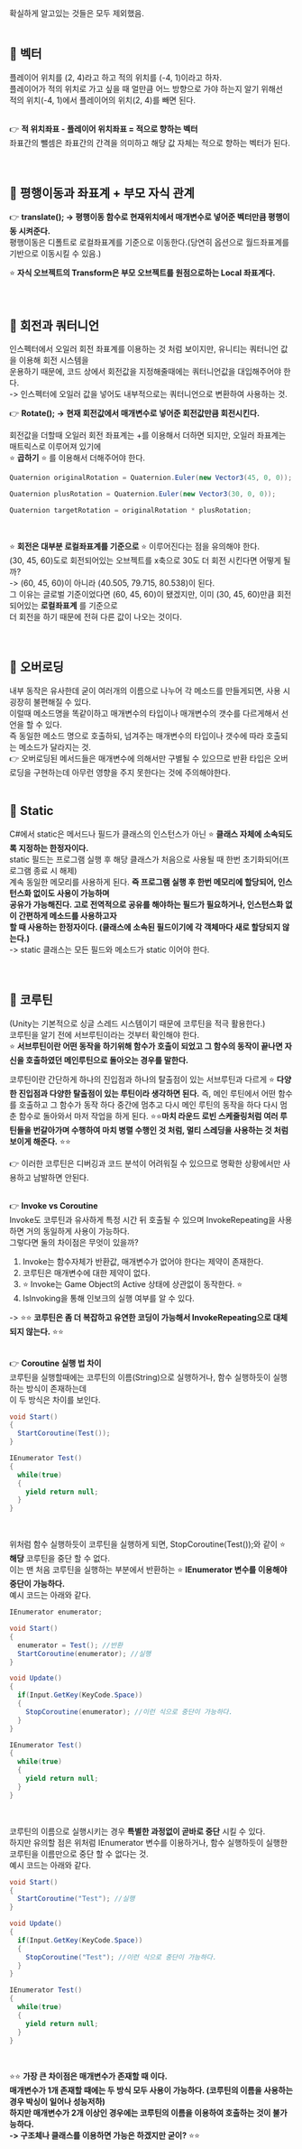 확실하게 알고있는 것들은 모두 제외했음.<br>
<br>

## 🔔 벡터
플레이어 위치를 (2, 4)라고 하고 적의 위치를 (-4, 1)이라고 하자.<br>
플레이어가 적의 위치로 가고 싶을 때 얼만큼 어느 방향으로 가야 하는지 알기 위해선<br>
적의 위치(-4, 1)에서 플레이어의 위치(2, 4)를 빼면 된다.<br>
<br>

👉 **적 위치좌표 - 플레이어 위치좌표 = 적으로 향하는 벡터**<br>
좌표간의 뺄셈은 좌표간의 간격을 의미하고 해당 값 자체는 적으로 향하는 벡터가 된다.<br>
<br>
<br>

## 🔔 평행이동과 좌표계 + 부모 자식 관계
👉 **translate(); -> 평행이동 함수로 현재위치에서 매개변수로 넣어준 벡터만큼 평행이동 시켜준다.**<br>
평행이동은 디폴트로 로컬좌표계를 기준으로 이동한다.(당연히 옵션으로 월드좌표계를 기반으로 이동시킬 수 있음.)<br>

⭐ **자식 오브젝트의 Transform은 부모 오브젝트를 원점으로하는 Local 좌표계다.**<br>
<br>
<br>

## 🔔 회전과 쿼터니언
인스펙터에서 오일러 회전 좌표계를 이용하는 것 처럼 보이지만, 유니티는 쿼터니언 값을 이용해 회전 시스템을<br>
운용하기 때문에, 코드 상에서 회전값을 지정해줄때에는 쿼터니언값을 대입해주어야 한다.<br>
-> 인스펙터에 오일러 값을 넣어도 내부적으로는 쿼터니언으로 변환하여 사용하는 것.<br>

👉 **Rotate(); -> 현재 회전값에서 매개변수로 넣어준 회전값만큼 회전시킨다.**<br>

회전값을 더할때 오일러 회전 좌표계는 +를 이용해서 더하면 되지만, 오일러 좌표계는 매트릭스로 이루어져 있기에<br>
⭐ **곱하기** ⭐ 를 이용해서 더해주어야 한다.<br>

```c#
Quaternion originalRotation = Quaternion.Euler(new Vector3(45, 0, 0));

Quaternion plusRotation = Quaternion.Euler(new Vector3(30, 0, 0));

Quaternion targetRotation = originalRotation * plusRotation; 
```
<br>

⭐ **회전은 대부분 로컬좌표계를 기준으로** ⭐ 이루어진다는 점을 유의해야 한다.<br>
(30, 45, 60)도로 회전되어있는 오브젝트를 x축으로 30도 더 회전 시킨다면 어떻게 될까?<br>
-> (60, 45, 60)이 아니라 (40.505, 79.715, 80.538)이 된다.<br>
그 이유는 글로벌 기준이었다면 (60, 45, 60)이 됐겠지만, 이미 (30, 45, 60)만큼 회전되어있는 **로컬좌표계** 를 기준으로<br>
더 회전을 하기 때문에 전혀 다른 값이 나오는 것이다.<br>
<br>
<br>

## 🔔 오버로딩
내부 동작은 유사한데 굳이 여러개의 이름으로 나누어 각 메소드를 만들게되면, 사용 시 굉장히 불편해질 수 있다.<br>
이럴때 메소드명을 똑같이하고 매개변수의 타입이나 매개변수의 갯수를 다르게해서 선언을 할 수 있다.<br>
즉 동일한 메소드 명으로 호출하되, 넘겨주는 매개변수의 타입이나 갯수에 따라 호출되는 메소드가 달라지는 것.<br>
👉 오버로딩된 메서드들은 매개변수에 의해서만 구별될 수 있으므로 반환 타입은 오버로딩을 구현하는데 아무런 영향을 주지 못한다는 것에 주의해야한다.
<br>
<br>

## 🔔 Static
C#에서 static은 메서드나 필드가 클래스의 인스턴스가 아닌 ⭐ **클래스 자체에 소속되도록 지정하는 한정자이다.**<br>
static 필드는 프로그램 실행 후 해당 클래스가 처음으로 사용될 때 한번 초기화되어(프로그램 종료 시 해제)<br>
계속 동일한 메모리를 사용하게 된다. **즉 프로그램 실행 후 한번 메모리에 할당되어, 인스턴스화 없이도 사용이 가능하며<br>
공유가 가능해진다. 고로 전역적으로 공유를 해야하는 필드가 필요하거나, 인스턴스화 없이 간편하게 메소드를 사용하고자<br>
할 때 사용하는 한정자이다. (클래스에 소속된 필드이기에 각 객체마다 새로 할당되지 않는다.)**<br>
-> static 클래스는 모든 필드와 메소드가 static 이어야 한다.<br>
<br>
<br>

## 🔔 코루틴
(Unity는 기본적으로 싱글 스레드 시스템이기 때문에 코루틴을 적극 활용한다.)<br>
코루틴을 알기 전에 서브루틴이라는 것부터 확인해야 한다.<br>
⭐ **서브루틴이란 어떤 동작을 하기위해 함수가 호출이 되었고 그 함수의 동작이 끝나면 자신을 호출하였던 메인루틴으로 돌아오는 경우를 말한다.**<br>

코루틴이란 간단하게 하나의 진입점과 하나의 탈출점이 있는 서브루틴과 다르게 ⭐ **다양한 진입점과 다양한 탈출점이 있는 루틴이라 생각하면 된다.**
즉, 메인 루틴에서 어떤 함수를 호출하고 그 함수가 동작 하다 중간에 멈추고 다시 메인 루틴의 동작을 하다 다시 멈춘 함수로 돌아와서 마저 작업을 하게 된다.
⭐⭐**마치 라운드 로빈 스케줄링처럼 여러 루틴들을 번갈아가며 수행하여 마치 병렬 수행인 것 처럼, 멀티 스레딩을 사용하는 것 처럼 보이게 해준다.** ⭐⭐<br>

👉 이러한 코루틴은 디버깅과 코드 분석이 어려워질 수 있으므로 명확한 상황에서만 사용하고 남발하면 안된다.<br>
<br>

👉 **Invoke vs Coroutine**<br>
Invoke도 코루틴과 유사하게 특정 시간 뒤 호출될 수 있으며 InvokeRepeating을 사용하면 거의 동일하게 사용이 가능하다.<br>
그렇다면 둘의 차이점은 무엇이 있을까?<br>

1. Invoke는 함수자체가 반환값, 매개변수가 없어야 한다는 제약이 존재한다.
2. 코루틴은 매개변수에 대한 제약이 없다.
3. ⭐ Invoke는  Game Object의 Active 상태에 상관없이 동작한다. ⭐
4. IsInvoking을 통해 인보크의 실행 여부를 알 수 있다.

-> ⭐⭐ **코루틴은 좀 더 복잡하고 유연한 코딩이 가능해서 InvokeRepeating으로 대체되지 않는다.** ⭐⭐<br>
<br>

👉 **Coroutine 실행 법 차이**<br>
코루틴을 실행할때에는 코루틴의 이름(String)으로 실행하거나, 함수 실행하듯이 실행하는 방식이 존재하는데<br>
이 두 방식은 차이를 보인다.<br>

```c#
void Start()
{
  StartCoroutine(Test());
}

IEnumerator Test()
{
  while(true)
  {
    yield return null;
  }
}
```
<br>

위처럼 함수 실행하듯이 코루틴을 실행하게 되면, StopCoroutine(Test());와 같이 ⭐ **해당** 코루틴을 중단 할 수 없다.<br>
이는 맨 처음 코루틴을 실행하는 부분에서 반환하는 ⭐ **IEnumerator 변수를 이용해야 중단이 가능하다.**<br>
예시 코드는 아래와 같다.<br>

```c#
IEnumerator enumerator;

void Start()
{
  enumerator = Test(); //반환
  StartCoroutine(enumerator); //실행
}

void Update()
{
  if(Input.GetKey(KeyCode.Space))
  {
    StopCoroutine(enumerator); //이런 식으로 중단이 가능하다.
  }
}

IEnumerator Test()
{
  while(true)
  {
    yield return null;
  }
}
```
<br>

코루틴의 이름으로 실행시키는 경우 **특별한 과정없이 곧바로 중단** 시킬 수 있다.<br>
하지만 유의할 점은 위처럼 IEnumerator 변수를 이용하거나, 함수 실행하듯이 실행한 코루틴을 이름만으로 중단 할 수 없다는 것.<br>
예시 코드는 아래와 같다.<br>

```c#
void Start()
{
  StartCoroutine("Test"); //실행
}

void Update()
{
  if(Input.GetKey(KeyCode.Space))
  {
    StopCoroutine("Test"); //이런 식으로 중단이 가능하다.
  }
}

IEnumerator Test()
{
  while(true)
  {
    yield return null;
  }
}
```
<br>

⭐⭐ **가장 큰 차이점은 매개변수가 존재할 때 이다.<br>
매개변수가 1개 존재할 때에는 두 방식 모두 사용이 가능하다. (코루틴의 이름을 사용하는 경우 박싱이 일어나 성능저하)<br>
하지만 매개변수가 2개 이상인 경우에는 코루틴의 이름을 이용하여 호출하는 것이 불가능하다.<br>
-> 구조체나 클래스를 이용하면 가능은 하겠지만 굳이?** ⭐⭐<br>
<br>
<br>

